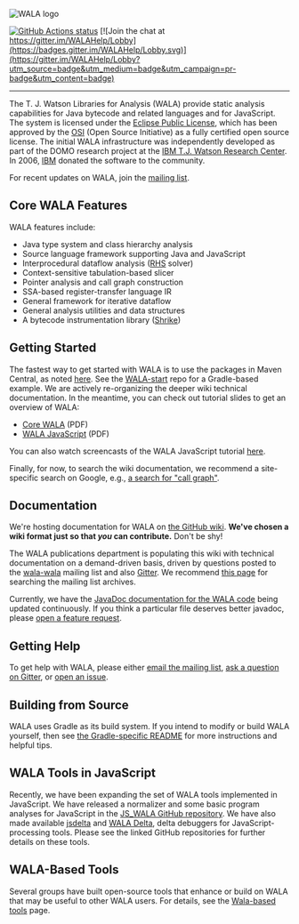 ![WALA logo](http://wala.sourceforge.net/wiki/images/9/94/WALA-banner.png)

[![GitHub Actions
status](https://github.com/wala/WALA/workflows/Continuous%20integration/badge.svg)](https://github.com/wala/WALA/actions?query=workflow%3A%22Continuous+integration%22)
[![Join the chat at
https://gitter.im/WALAHelp/Lobby](https://badges.gitter.im/WALAHelp/Lobby.svg)](https://gitter.im/WALAHelp/Lobby?utm_source=badge&utm_medium=badge&utm_campaign=pr-badge&utm_content=badge)

-------------------------

The T. J. Watson Libraries for Analysis (WALA) provide static analysis
capabilities for Java bytecode and related languages and for
JavaScript. The system is licensed under the [Eclipse Public
License](http://www.eclipse.org/legal/epl-v10.html), which has been
approved by the [OSI](http://www.opensource.org/) (Open Source
Initiative) as a fully certified open source license. The initial WALA
infrastructure was independently developed as part of the DOMO
research project at the [IBM T.J. Watson Research
Center](http://www.research.ibm.com/). In 2006,
[IBM](http://www.ibm.com/us/) donated the software to the community.

For recent updates on WALA, join the [mailing list](http://sourceforge.net/p/wala/mailman/).

## Core WALA Features

WALA features include:

* Java type system and class hierarchy analysis
* Source language framework supporting Java and JavaScript
* Interprocedural dataflow analysis
  ([RHS](http://www.cs.wisc.edu/~reps/#popl95) solver)
* Context-sensitive tabulation-based slicer
* Pointer analysis and call graph construction
* SSA-based register-transfer language IR
* General framework for iterative dataflow
* General analysis utilities and data structures
* A bytecode instrumentation library ([Shrike](https://github.com/wala/WALA/wiki/Shrike))

## Getting Started

The fastest way to get started with WALA is to use the packages in
Maven Central, as noted
[here](https://github.com/wala/WALA/wiki/Getting-Started#quick-start-using-maven-central-packages).
See the [WALA-start](https://github.com/wala/WALA-start) repo for a
Gradle-based example.  We are actively re-organizing the deeper wiki
technical documentation.  In the meantime, you can check out tutorial
slides to get an overview of WALA:

* [Core WALA](http://wala.sourceforge.net/files/PLDI_WALA_Tutorial.pdf) (PDF)
* [WALA
  JavaScript](http://wala.sourceforge.net/files/WALAJavaScriptTutorial.pdf)
  (PDF)

You can also watch screencasts of the WALA JavaScript tutorial [here](https://www.youtube.com/user/WALALibraries/videos).

Finally, for now, to search the wiki documentation, we recommend a
site-specific search on Google, e.g., [a search for "call
graph"](https://www.google.com/search?q=call+graph+site%3Ahttps%3A%2F%2Fgithub.com%2Fwala%2FWALA%2Fwiki&oq=call+graph+site%3Ahttps%3A%2F%2Fgithub.com%2Fwala%2FWALA%2Fwiki).

## Documentation

We're hosting documentation for WALA on [the GitHub
wiki](https://github.com/wala/WALA/wiki).  **We've chosen a wiki
format just so that _you_ can contribute.** Don't be shy!

The WALA publications department is populating this wiki with
technical documentation on a demand-driven basis, driven by questions
posted to the [wala-wala](http://sourceforge.net/p/wala/mailman/)
mailing list and also [Gitter](https://gitter.im/WALAHelp/Lobby). We
recommend [this
page](https://groups.google.com/forum/#!forum/wala-sourceforge-net)
for searching the mailing list archives.

Currently, we have the [JavaDoc documentation for the WALA
code](https://wala.github.io/javadoc) being updated continuously. If
you think a particular file deserves better javadoc, please [open a
feature request](https://github.com/wala/WALA/issues).

## Getting Help

To get help with WALA, please either [email the mailing
list](http://sourceforge.net/p/wala/mailman/), [ask a question on
Gitter](https://gitter.im/WALAHelp/Lobby), or [open an
issue](https://github.com/wala/WALA/issues).

## Building from Source

WALA uses Gradle as its build system.  If you intend to modify or
build WALA yourself, then see [the Gradle-specific
README](README-Gradle.md) for more instructions and helpful tips.

## WALA Tools in JavaScript

Recently, we have been expanding the set of WALA tools implemented in
JavaScript. We have released a normalizer and some basic program
analyses for JavaScript in the [JS_WALA GitHub
repository](https://github.com/wala/JS_WALA). We have also made
available [jsdelta](https://github.com/wala/jsdelta) and [WALA
Delta](https://github.com/wala/WALADelta), delta debuggers for
JavaScript-processing tools. Please see the linked GitHub repositories
for further details on these tools.

## WALA-Based Tools

Several groups have built open-source tools that enhance or build on
WALA that may be useful to other WALA users. For details, see the
[Wala-based tools](https://github.com/wala/WALA/wiki/WALA-Based-Tools)
page.

